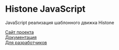 Histone JavaScript
==================

JavaScript реализация шаблонного движка Histone

[Сайт проекта](http://weblab.megafon.ru/histone/)  
[Документация](http://weblab.megafon.ru/histone/documentation.html)  
[Для разработчиков](http://weblab.megafon.ru/histone/contributers.html#JavaScript)  